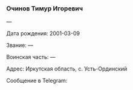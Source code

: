 ### Очинов Тимур Игоревич

—

Дата рождения: 2001-03-09

Звание: —

Воинская часть: —

Адрес: Иркутская область, с. Усть-Ординский

Сообщение в Telegram: []()
